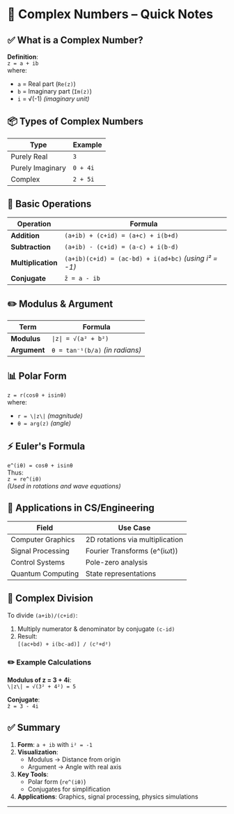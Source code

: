 # 🔮 Complex Numbers – Quick Notes

## ✅ What is a Complex Number?
**Definition**:  
`z = a + ib`  
where:  
- `a` = Real part (`Re(z)`)  
- `b` = Imaginary part (`Im(z)`)  
- `i` = √(-1) *(imaginary unit)*

## 📦 Types of Complex Numbers
| Type                | Example      |
|---------------------|--------------|
| Purely Real         | `3`          |
| Purely Imaginary    | `0 + 4i`     |
| Complex             | `2 + 5i`     |

## 🔧 Basic Operations
| Operation      | Formula                          |
|---------------|----------------------------------|
| **Addition**   | `(a+ib) + (c+id) = (a+c) + i(b+d)` |
| **Subtraction**| `(a+ib) - (c+id) = (a-c) + i(b-d)` |
| **Multiplication**| `(a+ib)(c+id) = (ac-bd) + i(ad+bc)` *(using i² = -1)* |
| **Conjugate**  | `z̄ = a - ib`                    |

## ✏️ Modulus & Argument
| Term         | Formula                     |
|--------------|-----------------------------|
| **Modulus**  | `\|z\| = √(a² + b²)`        |
| **Argument** | `θ = tan⁻¹(b/a)` *(in radians)* |

## 📊 Polar Form
`z = r(cosθ + isinθ)`  
where:  
- `r = \|z\|` *(magnitude)*  
- `θ = arg(z)` *(angle)*

## ⚡ Euler's Formula
`e^(iθ) = cosθ + isinθ`  
Thus:  
`z = re^(iθ)`  
*(Used in rotations and wave equations)*

## 🧠 Applications in CS/Engineering
| Field               | Use Case                     |
|---------------------|------------------------------|
| Computer Graphics   | 2D rotations via multiplication |
| Signal Processing   | Fourier Transforms (e^(iωt))  |
| Control Systems     | Pole-zero analysis           |
| Quantum Computing   | State representations        |

## 🧩 Complex Division
To divide `(a+ib)/(c+id)`:  
1. Multiply numerator & denominator by conjugate `(c-id)`  
2. Result:  
   `[(ac+bd) + i(bc-ad)] / (c²+d²)`

### ✏️ Example Calculations
**Modulus of z = 3 + 4i**:  
`\|z\| = √(3² + 4²) = 5`

**Conjugate**:  
`z̄ = 3 - 4i`

## ✅ Summary
1. **Form**: `a + ib` with `i² = -1`
2. **Visualization**:  
   - Modulus → Distance from origin  
   - Argument → Angle with real axis
3. **Key Tools**:  
   - Polar form (`re^(iθ)`)  
   - Conjugates for simplification
4. **Applications**: Graphics, signal processing, physics simulations

---

